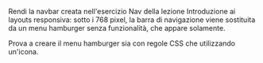 Rendi la navbar creata nell'esercizio Nav della lezione Introduzione ai layouts responsiva: sotto i 768 pixel, la barra di navigazione viene sostituita da un menu hamburger senza funzionalità, che appare solamente. 

Prova a creare il menu hamburger sia con regole CSS che utilizzando un'icona.